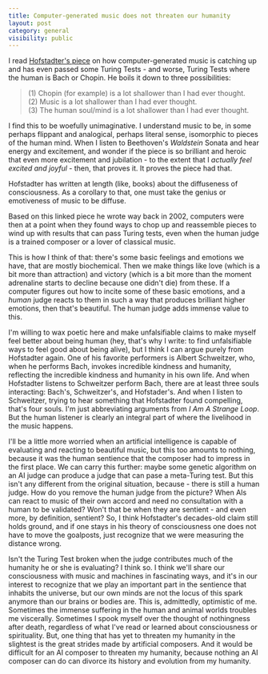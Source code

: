 ```yaml
---
title: Computer-generated music does not threaten our humanity
layout: post
category: general
visibility: public
---
```


I read [Hofstadter's piece](http://www.outlookindia.com/article.aspx?216450) on how computer-generated music is catching up and has even passed some Turing Tests - and worse, Turing Tests where the human is Bach or Chopin. He boils it down to three possibilities:

>(1) Chopin (for example) is a lot shallower than I had ever thought.  
(2) Music is a lot shallower than I had ever thought.  
(3) The human soul/mind is a lot shallower than I had ever thought.

I find this to be woefully unimaginative. I understand music to be, in some perhaps flippant and analogical, perhaps literal sense, isomorphic to pieces of the human mind. When I listen to Beethoven's *Waldstein* Sonata and hear energy and excitement, and wonder if the piece is so brilliant and heroic that even more excitement and jubilation - to the extent that I *actually feel excited and joyful* - then, that proves it. It proves the piece had that.

Hofstadter has written at length (like, books) about the diffuseness of consciousness. As a corollary to that, one must take the genius or emotiveness of music to be diffuse.

Based on this linked piece he wrote way back in 2002, computers were then at a point when they found ways to chop up and reassemble pieces to wind up with results that can pass Turing tests, even when the human judge is a trained composer or a lover of classical music.

This is how I think of that: there's some basic feelings and emotions we have, that are mostly biochemical. Then we make things like love (which is a bit more than attraction) and victory (which is a bit more than the moment adrenaline starts to decline because one didn't die) from these. If a computer figures out how to incite some of these basic emotions, and a *human* judge reacts to them in such a way that produces brilliant higher emotions, then that's beautiful. The human judge adds immense value to this.

I'm willing to wax poetic here and make unfalsifiable claims to make myself feel better about being human (hey, that's why I write: to find unfalsifiable ways to feel good about being alive), but I think I can argue purely from Hofstadter again. One of his favorite performers is Albert Schweitzer, who, when he performs Bach, invokes incredible kindness and humanity, reflecting the incredible kindness and humanity in his own life. And when Hofstadter listens to Schweitzer perform Bach, there are at least three souls interacting: Bach's, Schweitzer's, and Hofstader's. And when I listen to Schweitzer, trying to hear something that Hofstadter found compelling, that's four souls. I'm just abbreviating arguments from *I Am A Strange Loop*. But the human listener is clearly an integral part of where the livelihood in the music happens.

I'll be a little more worried when an artificial intelligence is capable of evaluating and reacting to beautiful music, but this too amounts to nothing, because it was the human sentience that the composer had to impress in the first place. We can carry this further: maybe some genetic algorithm on an AI judge can produce a judge that can pase a meta-Turing test. But this isn't any different from the original situation, because - there is still a human judge. How do you remove the human judge from the picture? When AIs can react to music of their own accord and need no consultation with a human to be validated? Won't that be when they are sentient - and even more, by definition, sentient? So, I think Hofstadter's decades-old claim still holds ground, and if one stays in his theory of consciousness one does not have to move the goalposts, just recognize that we were measuring the distance wrong.

Isn't the Turing Test broken when the judge contributes much of the humanity he or she is evaluating? I think so. I think we'll share our consciousness with music and machines in fascinating ways, and it's in our interest to recognize that we play an important part in the sentience that inhabits the universe, but our own minds are not the locus of this spark anymore than our brains or bodies are. This is, admittedly, optimistic of me. Sometimes the immense suffering in the human and animal worlds troubles me viscerally. Sometimes I spook myself over the thought of nothingness after death, regardless of what I've read or learned about consciousness or spirituality. But, one thing that has yet to threaten my humanity in the slightest is the great strides made by artificial composers. And it would be difficult for an AI composer to threaten my humanity, because nothing an AI composer can do can divorce its history and evolution from my humanity.